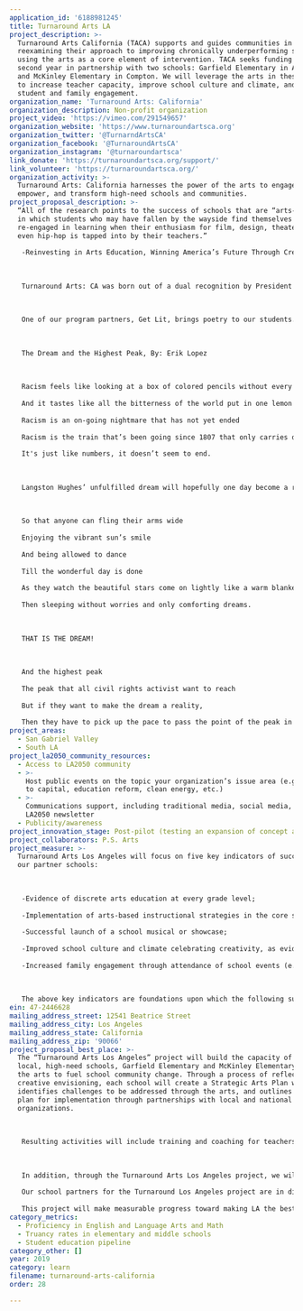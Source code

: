 ```yaml
---
application_id: '6188981245'
title: Turnaround Arts LA
project_description: >-
  Turnaround Arts California (TACA) supports and guides communities in
  reexamining their approach to improving chronically underperforming schools by
  using the arts as a core element of intervention. TACA seeks funding for a
  second year in partnership with two schools: Garfield Elementary in Alhambra,
  and McKinley Elementary in Compton. We will leverage the arts in these schools
  to increase teacher capacity, improve school culture and climate, and increase
  student and family engagement.
organization_name: 'Turnaround Arts: California'
organization_description: Non-profit organization
project_video: 'https://vimeo.com/291549657'
organization_website: 'https://www.turnaroundartsca.org'
organization_twitter: '@TurnarndArtsCA'
organization_facebook: '@TurnaroundArtsCA'
organization_instagram: '@turnaroundartsca'
link_donate: 'https://turnaroundartsca.org/support/'
link_volunteer: 'https://turnaroundartsca.org/'
organization_activity: >-
  Turnaround Arts: California harnesses the power of the arts to engage,
  empower, and transform high-need schools and communities.
project_proposal_description: >-
  “All of the research points to the success of schools that are “arts-rich” -
  in which students who may have fallen by the wayside find themselves
  re-engaged in learning when their enthusiasm for film, design, theater, or
  even hip-hop is tapped into by their teachers.”
   
   -Reinvesting in Arts Education, Winning America’s Future Through Creative Schools; President’s Committee on the Arts and the Humanities, May 2011
   
   
   
   Turnaround Arts: CA was born out of a dual recognition by President Obama and his President’s Committee on the Arts and Humanities (PCAH): our education system is in crisis, and reinvesting in arts education, which has been on the decline, is perhaps our most promising solution. Began as a pilot of PCAH, Turnaround Arts truly turns inspiration into impact.
   
   
   
   One of our program partners, Get Lit, brings poetry to our students. A sixth-grade student at one of our partner schools found his voice through their poetry-spoken word curriculum. What follows is his powerful response poem to Langston Hughes’s Dream Variations:
   
   
   
   The Dream and the Highest Peak, By: Erik Lopez
   
   
   
   Racism feels like looking at a box of colored pencils without every color, full of emptiness
   
   And it tastes like all the bitterness of the world put in one lemon
   
   Racism is an on-going nightmare that has not yet ended
   
   Racism is the train that’s been going since 1807 that only carries depression
   
   It's just like numbers, it doesn’t seem to end.
   
   
   
   Langston Hughes’ unfulfilled dream will hopefully one day become a reality.
   
   
   
   So that anyone can fling their arms wide
   
   Enjoying the vibrant sun’s smile
   
   And being allowed to dance
   
   Till the wonderful day is done
   
   As they watch the beautiful stars come on lightly like a warm blanket
   
   Then sleeping without worries and only comforting dreams.
   
   
   
   THAT IS THE DREAM!
   
   
   
   And the highest peak
   
   The peak that all civil rights activist want to reach
   
   But if they want to make the dream a reality,
   
   Then they have to pick up the pace to pass the point of the peak in stopping the painfulness of the racist to re-paint the picture of the passionate world with more colors than just white.
project_areas:
  - San Gabriel Valley
  - South LA
project_la2050_community_resources:
  - Access to LA2050 community
  - >-
    Host public events on the topic your organization’s issue area (e.g. access
    to capital, education reform, clean energy, etc.) 
  - >-
    Communications support, including traditional media, social media, and
    LA2050 newsletter
  - Publicity/awareness
project_innovation_stage: Post-pilot (testing an expansion of concept after initially successful pilot)
project_collaborators: P.S. Arts
project_measure: >-
  Turnaround Arts Los Angeles will focus on five key indicators of success with
  our partner schools:
   
   
   
   -Evidence of discrete arts education at every grade level;
   
   -Implementation of arts-based instructional strategies in the core subjects; 
   
   -Successful launch of a school musical or showcase;
   
   -Improved school culture and climate celebrating creativity, as evidenced by a year end survey; and
   
   -Increased family engagement through attendance of school events (e.g. family art nights), volunteerism with the arts or otherwise.
   
   
   
   The above key indicators are foundations upon which the following success measures are built: attendance and suspension rates, and changes in student proficiency in math and language arts. Turnaround Arts LA will also assess these measures, which we would not expect to change dramatically in one year, but more likely over a two-three year period.
ein: 47-2446628
mailing_address_street: 12541 Beatrice Street
mailing_address_city: Los Angeles
mailing_address_state: California
mailing_address_zip: '90066'
project_proposal_best_place: >-
  The “Turnaround Arts Los Angeles” project will build the capacity of two
  local, high-need schools, Garfield Elementary and McKinley Elementary, to use
  the arts to fuel school community change. Through a process of reflection and
  creative envisioning, each school will create a Strategic Arts Plan which
  identifies challenges to be addressed through the arts, and outlines an action
  plan for implementation through partnerships with local and national arts
  organizations. 
   
    
   
   Resulting activities will include training and coaching for teachers on how to integrate creative movement, drama, and visual arts into the classroom in order to spark student curiosity and learning, enhance family engagement, and increase students' readiness to learn. We will provide opportunities for school and teacher leaders to meet and exchange with their peers in other Turnaround Arts schools across the state, to build a sense of community and shared advocacy for using the arts to provide a well-rounded, high quality education for all students.
   
    
   
   In addition, through the Turnaround Arts Los Angeles project, we will support our partner schools with: financial grants to support whole-school staff training in a primary arts integration strategy, as well as Strategic Arts Plan projects; School support through a dedicated regional coach partner, P.S. Arts, providing weekly coaching and support in creating arts-integrate curriculum and hosting a Family Art Night; and a visit by a high-profile Turnaround Artist to to raise visibility and foster intergenerational exchange around creativity, the arts and resilience.
   
   Our school partners for the Turnaround Los Angeles project are in disparate parts of our community, with unique demographics and distinct community challenges. Both have been identified as priority underperforming schools. Garfield Elementary School is located in Alhambra. The student population is majority Latino and Asian. Nearly 70% of the students are eligible for Free or Reduced Lunch, and another 17% are English Language Learners. McKinley Elementary School is based in Compton. The student population is Latino and African American. 100% of the students are eligible for Free and Reduced Lunch and 20% are English Language Learners.
   
   This project will make measurable progress toward making LA the best place to LEARN by increasing teacher collaboration, leadership and arts integration in order to provide all students with creative ways to access learning. This will contribute towards improving the student education pipeline, increasing proficiency in Language Arts and Math, and reducing truancy, suspension and expulsion rates in our partner schools.
category_metrics:
  - Proficiency in English and Language Arts and Math
  - Truancy rates in elementary and middle schools
  - Student education pipeline
category_other: []
year: 2019
category: learn
filename: turnaround-arts-california
order: 28

---
```

